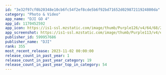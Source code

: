 ```yaml
---
id: "3e32f97cf0b20348e10cb6fc54f2ef8cde5b6f92bd71652d02987211924800da"
category: "Photo & Video"
app_name: "DJI GO 4"
app_id: 1170452592
app_icon: https://is1-ssl.mzstatic.com/image/thumb/Purple126/v4/64/68/2b/64682bd6-2242-97f7-612c-95fd24d15a8b/AppIcon-0-0-1x_U007emarketing-0-0-0-5-0-0-sRGB-0-0-0-GLES2_U002c0-512MB-85-220-0-0.jpeg/1024x1024bb.png
app_screenshot: https://is1-ssl.mzstatic.com/image/thumb/Purple113/v4/ed/ba/62/edba625e-6eb9-2e64-2ed0-259e523b6f60/pr_source.jpg/1242x2688bb.png
publisher_id: 599957686
publisher_name: "DJI"
rank: 355
most_recent_release: 2023-11-02 00:00:00
release_count_in_past_year: 1
release_count_in_past_year_category: 19
release_count_in_past_year_top_in_category: 54
---
```

